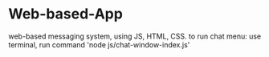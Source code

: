 # Web-based-App
web-based messaging system, using JS, HTML, CSS.
to run chat menu: use terminal, run command 'node js/chat-window-index.js'

